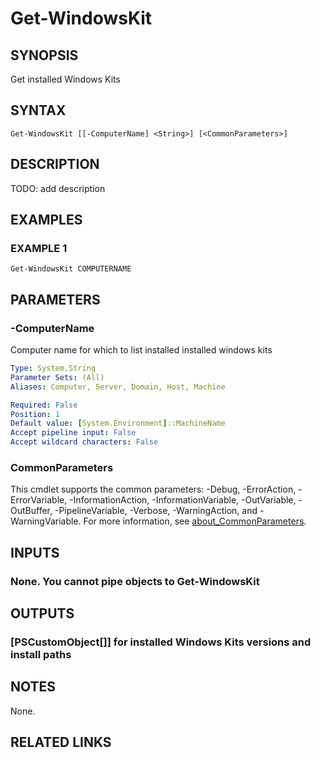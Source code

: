 ﻿---
external help file: Project.Windows.ProgramInfo-help.xml
Module Name: Project.Windows.ProgramInfo
online version: https://github.com/metablaster/WindowsFirewallRuleset/blob/develop/Modules/Project.Windows.ProgramInfo/Help/en-US/Get-WindowsKit.md
schema: 2.0.0
---

# Get-WindowsKit

## SYNOPSIS

Get installed Windows Kits

## SYNTAX

```none
Get-WindowsKit [[-ComputerName] <String>] [<CommonParameters>]
```

## DESCRIPTION

TODO: add description

## EXAMPLES

### EXAMPLE 1

```none
Get-WindowsKit COMPUTERNAME
```

## PARAMETERS

### -ComputerName

Computer name for which to list installed installed windows kits

```yaml
Type: System.String
Parameter Sets: (All)
Aliases: Computer, Server, Domain, Host, Machine

Required: False
Position: 1
Default value: [System.Environment]::MachineName
Accept pipeline input: False
Accept wildcard characters: False
```

### CommonParameters

This cmdlet supports the common parameters: -Debug, -ErrorAction, -ErrorVariable, -InformationAction, -InformationVariable, -OutVariable, -OutBuffer, -PipelineVariable, -Verbose, -WarningAction, and -WarningVariable. For more information, see [about_CommonParameters](http://go.microsoft.com/fwlink/?LinkID=113216).

## INPUTS

### None. You cannot pipe objects to Get-WindowsKit

## OUTPUTS

### [PSCustomObject[]] for installed Windows Kits versions and install paths

## NOTES

None.

## RELATED LINKS

